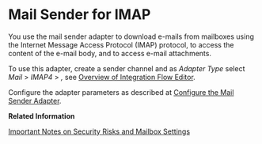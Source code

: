 <!-- loio5b94e4298d70447f92a5ce728d7e25e3 -->

# Mail Sender for IMAP

You use the mail sender adapter to download e-mails from mailboxes using the Internet Message Access Protocol \(IMAP\) protocol, to access the content of the e-mail body, and to access e-mail attachments.

To use this adapter, create a sender channel and as *Adapter Type* select *Mail* \> *IMAP4* \> *,* see [Overview of Integration Flow Editor](overview-of-integration-flow-editor-db10beb.md).

Configure the adapter parameters as described at [Configure the Mail Sender Adapter](configure-the-mail-sender-adapter-e23e9cc.md).

**Related Information**  


[Important Notes on Security Risks and Mailbox Settings](important-notes-on-security-risks-and-mailbox-settings-34aa095.md "")

